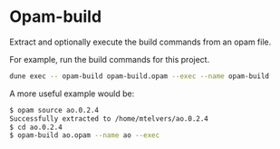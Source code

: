 
# Opam-build

Extract and optionally execute the build commands from an opam file.

For example, run the build commands for this project.

```sh
dune exec -- opam-build opam-build.opam --exec --name opam-build
```

A more useful example would be:

```sh
$ opam source ao.0.2.4
Successfully extracted to /home/mtelvers/ao.0.2.4
$ cd ao.0.2.4
$ opam-build ao.opam --name ao --exec
```
